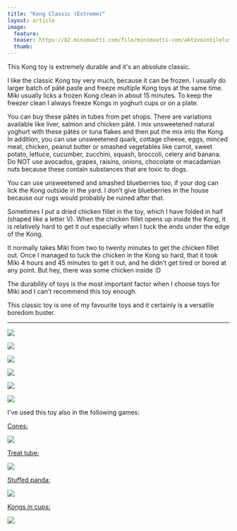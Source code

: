 ```yaml
---
title: "Kong Classic (Extreme)"
layout: article
image:
  feature:
  teaser: https://b2.minimuutti.com/file/minimuutti-com/aktivointilelut/kongit/DS37157-245px.jpg
  thumb:
---
```


This Kong toy is extremely durable and it's an absolute classic.

I like the classic Kong toy very much, because it can be frozen. I usually do larger batch of pâté paste and freeze multiple Kong toys at the same time. Miki usually licks a frozen Kong clean in about 15 minutes. To keep the freezer clean I always freeze Kongs in yoghurt cups or on a plate.

You can buy these pâtés in tubes from pet shops. There are variations available like liver, salmon and chicken pâté. I mix unsweetened natural yoghurt with these pâtés or tuna flakes and then put the mix into the Kong. In addition, you can use unsweetened quark, cottage cheese, eggs, minced meat, chicken, peanut butter or smashed vegetables like carrot, sweet potato, lettuce, cucumber, zucchini, squash, broccoli, celery and banana. Do NOT use avocados, grapes, raisins, onions, chocolate or macadamian nuts because these contain substances that are toxic to dogs.

You can use unsweetened and smashed blueberries too, if your dog can lick the Kong outside in the yard. I don’t give blueberries in the house because our rugs would probably be ruined after that.

Sometimes I put a dried chicken fillet in the toy, which I have folded in half (shaped like a letter V). When the chicken fillet opens up inside the Kong, it is relatively hard to get it out especially when I tuck the ends under the edge of the Kong.

It normally takes Miki from two to twenty minutes to get the chicken fillet out. Once I managed to tuck the chicken in the Kong so hard, that it took Miki 4 hours and 45 minutes to get it out, and he didn’t get tired or bored at any point. But hey, there was some chicken inside :D

The durability of toys is the most important factor when I choose toys for Miki and I can't recommend this toy enough.

This classic toy is one of my favourite toys and it certainly is a versatile boredom buster.

---

![](https://b2.minimuutti.com/file/minimuutti-com/aktivointilelut/kongit/DS37157-800px.jpg)

![](https://b2.minimuutti.com/file/minimuutti-com/aktivointilelut/kongit/DSC16731_2-800px.jpg)

![](https://b2.minimuutti.com/file/minimuutti-com/aktivointilelut/kongit/DSC19223_2-800px.jpg)

![](https://b2.minimuutti.com/file/minimuutti-com/aktivointilelut/kongit/DSC19253_2-800px.jpg)

![](https://b2.minimuutti.com/file/minimuutti-com/aktivointilelut/kongit/DSC14116_2-800px.jpg)

![](https://b2.minimuutti.com/file/minimuutti-com/aktivointilelut/kongit/DSC30350_2-800px.jpg)

I've used this toy also in the following games:

[Cones:](/en/brain-games/cones/)

[![](https://b2.minimuutti.com/file/minimuutti-com/aktivointi/totterot/DSC40378-800px.jpg)](/en/brain-games/cones/)

[Treat tube:](/en/brain-games/treat-tube/)

[![](https://b2.minimuutti.com/file/minimuutti-com/aktivointi/putkipiilo/DSC47917-800px.jpg)](/en/brain-games/treat-tube/)

[Stuffed panda:](/en/brain-games/stuffed-panda/)

[![](https://b2.minimuutti.com/file/minimuutti-com/aktivointi/pehmopanda/DSC49437-800px.jpg)](/en/brain-games/stuffed-panda/)

[Kongs in cups:](/en/brain-games/kongs-in-cups/)

[![](https://b2.minimuutti.com/file/minimuutti-com/aktivointi/kongit-mukeissa/DSC48179-800px.jpg)](/en/brain-games/kongs-in-cups/)
